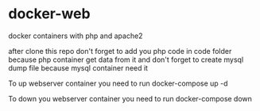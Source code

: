 # docker-web
docker containers with php and apache2

after clone this repo don't forget to add you php code in code folder because php container get data from it
and don't forget to create mysql dump file because mysql container need it

To up webserver container you need to run docker-compose up -d 

To down you webserver container you need to run docker-compose down
